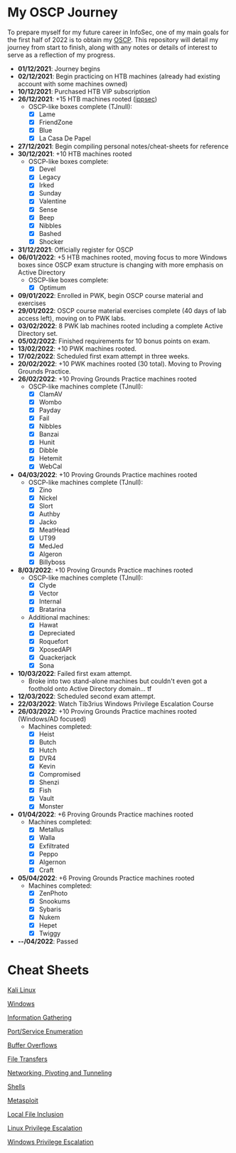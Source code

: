 # My OSCP Journey

To prepare myself for my future career in InfoSec, one of my main goals for the first half of 2022 is to obtain my [OSCP](https://www.offensive-security.com/information-security-certifications/oscp-offensive-security-certified-professional/). This repository will detail my journey from start to finish, along with any notes or details of interest to serve as a reflection of my progress.

* **01/12/2021**: Journey begins
* **02/12/2021**: Begin practicing on HTB machines (already had existing account with some machines owned)
* **10/12/2021**: Purchased HTB VIP subscription
* **26/12/2021**: +15 HTB machines rooted ([ippsec](https://www.youtube.com/channel/UCa6eh7gCkpPo5XXUDfygQQA))
  - OSCP-like boxes complete (TJnull):
    + [x] Lame
    + [x] FriendZone
    + [x] Blue
    + [x] La Casa De Papel 
* **27/12/2021**: Begin compiling personal notes/cheat-sheets for reference
* **30/12/2021**: +10 HTB machines rooted
  - OSCP-like boxes complete:
    + [x] Devel
    + [x] Legacy
    + [x] Irked
    + [x] Sunday
    + [x] Valentine
    + [x] Sense
    + [x] Beep
    + [x] Nibbles
    + [x] Bashed
    + [x] Shocker
* **31/12/2021**: Officially register for OSCP
* **06/01/2022**: +5 HTB machines rooted, moving focus to more Windows boxes since OSCP exam structure is changing with more emphasis on Active Directory
  - OSCP-like boxes complete:
    + [x] Optimum
* **09/01/2022**: Enrolled in PWK, begin OSCP course material and exercises
* **29/01/2022**: OSCP course material exercises complete (40 days of lab access left), moving on to PWK labs.
* **03/02/2022**: 8 PWK lab machines rooted including a complete Active Directory set.
* **05/02/2022**: Finished requirements for 10 bonus points on exam.
* **13/02/2022**: +10 PWK machines rooted.
* **17/02/2022**: Scheduled first exam attempt in three weeks.
* **20/02/2022**: +10 PWK machines rooted (30 total). Moving to Proving Grounds Practice.
* **26/02/2022**: +10 Proving Grounds Practice machines rooted
  - OSCP-like machines complete (TJnull):
    + [x] ClamAV
    + [x] Wombo
    + [x] Payday
    + [x] Fail
    + [x] Nibbles
    + [x] Banzai
    + [x] Hunit
    + [x] Dibble
    + [x] Hetemit
    + [x] WebCal
* **04/03/2022**: +10 Proving Grounds Practice machines rooted
  - OSCP-like machines complete (TJnull):
    + [x] Zino
    + [x] Nickel
    + [x] Slort
    + [x] Authby
    + [x] Jacko
    + [x] MeatHead
    + [x] UT99
    + [x] MedJed
    + [x] Algeron
    + [x] Billyboss
* **8/03/2022**: +10 Proving Grounds Practice machines rooted
  - OSCP-like machines complete (TJnull):
    + [x] Clyde
    + [x] Vector
    + [x] Internal
    + [x] Bratarina
  - Additional machines:
    + [x] Hawat
    + [x] Depreciated
    + [x] Roquefort
    + [x] XposedAPI
    + [x] Quackerjack
    + [x] Sona
* **10/03/2022**: Failed first exam attempt.
  - Broke into two stand-alone machines but couldn't even got a foothold onto Active Directory domain... tf
* **12/03/2022**: Scheduled second exam attempt.
* **22/03/2022**: Watch Tib3rius Windows Privilege Escalation Course
* **26/03/2022**: +10 Proving Grounds Practice machines rooted (Windows/AD focused)
  - Machines completed:
    + [x] Heist
    + [x] Butch
    + [x] Hutch
    + [x] DVR4
    + [x] Kevin
    + [x] Compromised
    + [x] Shenzi
    + [x] Fish
    + [x] Vault
    + [x] Monster
* **01/04/2022**: +6 Proving Grounds Practice machines rooted
  - Machines completed:
    + [x] Metallus
    + [x] Walla
    + [x] Exfiltrated
    + [x] Peppo
    + [x] Algernon
    + [x] Craft
* **05/04/2022**: +6 Proving Grounds Practice machines rooted
  - Machines completed:
    + [x] ZenPhoto
    + [x] Snookums
    + [x] Sybaris
    + [x] Nukem
    + [x] Hepet
    + [x] Twiggy
* **--/04/2022**: Passed

# Cheat Sheets

[Kali Linux](https://oscp.kash.ro/cheat-sheets/Kali_Linux)

[Windows](https://oscp.kash.ro/cheat-sheets/Windows)

[Information Gathering](https://oscp.kash.ro/cheat-sheets/Information_Gathering)

[Port/Service Enumeration](https://oscp.kash.ro/cheat-sheets/Enumeration)

[Buffer Overflows](https://oscp.kash.ro/cheat-sheets/Buffer_Overflows)

[File Transfers](https://oscp.kash.ro/cheat-sheets/File_Transfers)

[Networking, Pivoting and Tunneling](https://oscp.kash.ro/cheat-sheets/Networking_Pivoting_Tunneling)

[Shells](https://oscp.kash.ro/cheat-sheets/Shells)

[Metasploit](https://oscp.kash.ro/cheat-sheets/Metasploit)

[Local File Inclusion](https://oscp.kash.ro/cheat-sheets/Local_File_Inclusion)

[Linux Privilege Escalation](https://oscp.kash.ro/cheat-sheets/Linux_PrivEsc)

[Windows Privilege Escalation](https://oscp.kash.ro/cheat-sheets/Windows_PrivEsc)
